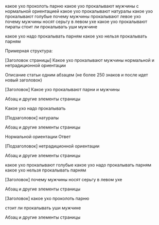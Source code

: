 

 какое ухо проколоть парню 
 какое ухо прокалывают мужчины с нормальной 	ориентацией 
 какое ухо прокалывают натуралы 
 какое ухо прокалывают голубые 
 почему мужчины прокалывают левое ухо	
 почему мужчины носят серьгу в левом ухе
 какое ухо прокалывают пираты 
 стоит ли прокалывать уши мужчине 

 какое ухо надо прокалывать парням 
 какое ухо нельзя прокалывать парням 

 Примерная структура:

 [Заголовок страницы] Какое ухо прокалывают мужчины нормальной и нетрадиционной ориентации

 Описание статьи одним абзацем (не более 250 знаков и после идет новый заголовок)

 [Заголовок] Какое ухо прокалывают парни и мужчины

 Абзац и другие элементы страницы

 Какое ухо надо прокалывать

 [Подзаголовок] натуралы

 Абзац и другие элементы страницы

 Нормальной ориентации
 Ответ 

 [Подзаголовок]  нетрадиционной ориентации

 Абзац и другие элементы страницы

 какое ухо прокалывают голубые
 какое ухо надо прокалывать парням 
 какое ухо нельзя прокалывать парням 

 [Заголовок] почему мужчины носят серьгу в левом ухе

 Абзац и другие элементы страницы

 [Заголовок] какое ухо проколоть парню

 стоит ли прокалывать уши мужчине

 Абзац и другие элементы страницы
